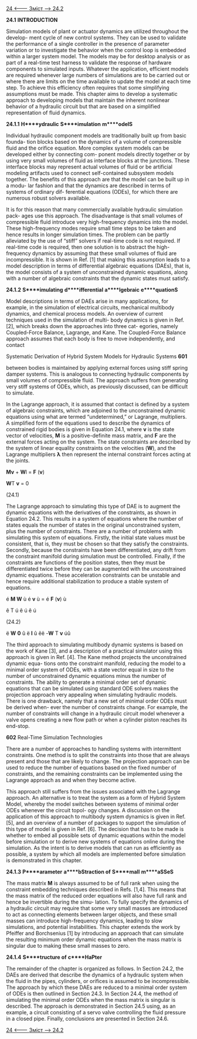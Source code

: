 [24 <--- ](24.md) [   Зміст   ](README.md) [--> 24.2](24_2.md)

**24.1**     **INTRODUCTION**

Simulation models of plant or actuator dynamics are utilized throughout the develop- ment cycle of new control systems. They can be used to validate the performance of a single controller in the presence of parameter variation or to investigate the behavior when the control loop is embedded within a larger system model. The models may be for desktop analysis or as part of a real-time test harness to validate the response of hardware components to simulated inputs. Whatever the application, efficient models are required whenever large numbers of simulations are to be carried out or where there are limits on the time available to update the model at each time step. To achieve this efficiency often requires that some simplifying assumptions must be made. This chapter aims to develop a systematic approach to developing models that maintain the inherent nonlinear behavior of a hydraulic circuit but that are based on a simplified representation of fluid dynamics.

 

**24.1.1**            **H****ydraulic** **S****imulation** **m****odelS**

Individual hydraulic component models are traditionally built up from basic founda- tion blocks based on the dynamics of a volume of compressible fluid and the orifice equation. More complex system models can be developed either by connecting com- ponent models directly together or by using very small volumes of fluid as interface blocks at the junctions. These interface blocks may represent actual volumes of fluid or be artificial modeling artifacts used to connect self-contained subsystem models together. The benefits of this approach are that the model can be built up in a modu- lar fashion and that the dynamics are described in terms of systems of ordinary dif- ferential equations (ODEs), for which there are numerous robust solvers available.

It is for this reason that many commercially available hydraulic simulation pack- ages use this approach. The disadvantage is that small volumes of compressible fluid introduce very high-frequency dynamics into the model. These high-frequency modes require small time steps to be taken and hence results in longer simulation times. The problem can be partly alleviated by the use of “stiff” solvers if real-time code is not required. If real-time code is required, then one solution is to abstract the high-frequency dynamics by assuming that these small volumes of fluid are incompressible. It is shown in Ref. [1] that making this assumption leads to a model description in terms of differential algebraic equations (DAEs), that is, the model consists of a system of unconstrained dynamic equations, along with a number of algebraic constraints that the dynamic states must satisfy.

 

**24.1.2**             **S****imulating** **d****ifferential** **a****lgebraic** **e****quationS**

Model descriptions in terms of DAEs arise in many applications, for example, in the simulation of electrical circuits, mechanical multibody dynamics, and chemical process models. An overview of current techniques used in the simulation of multi- body dynamics is given in Ref. [2], which breaks down the approaches into three cat- egories, namely Coupled-Force Balance, Lagrange, and Kane. The Coupled-Force Balance approach assumes that each body is free to move independently, and contact



Systematic Derivation of Hybrid System Models for Hydraulic Systems      **601**

between bodies is maintained by applying external forces using stiff spring damper systems. This is analogous to connecting hydraulic components by small volumes of compressible fluid. The approach suffers from generating very stiff systems of ODEs, which, as previously discussed, can be difficult to simulate.

In the Lagrange approach, it is assumed that contact is defined by a system of algebraic constraints, which are adjoined to the unconstrained dynamic equations using what are termed “undetermined,” or Lagrange, multipliers. A simplified form of the equations used to describe the dynamics of constrained rigid bodies is given in Equation 24.1, where **v** is the state vector of velocities, **M** is a positive-definite mass matrix, and **F** are the external forces acting on the system. The state constraints are described by the system of linear equality constraints on the velocities (**W**), and the Lagrange multipliers **λ** then represent the internal constraint forces acting at the joints.



**Mv** + **W**l = **F** (**v**)

**W**T **v** = 0



(24.1)



The Lagrange approach to simulating this type of DAE is to augment the dynamic equations with the derivatives of the constraints, as shown in Equation 24.2. This results in a system of equations where the number of states equals the number of states in the original unconstrained system, plus the number of constraints. There are a number of problems with simulating this system of equations. Firstly, the initial state values must be consistent, that is, they must be chosen so that they satisfy the constraints. Secondly, because the constraints have been differentiated, any drift from the constraint manifold during simulation must be controlled. Finally, if the constraints are functions of the position states, then they must be differentiated twice before they can be augmented with the unconstrained dynamic equations. These acceleration constraints can be unstable and hence require additional stabilization to produce a stable system of equations.

é **M W** ù é **v** ù = é **F** (**v**) ù



ê   T    ú ê  ú   ê       ú



(24.2)



ë **W**  **0** û ë **l** û  êë -**W** T **v** úû

The third approach to simulating multibody dynamic systems is based on the work of Kane [3], and a description of a practical simulator using this approach is given in Ref. [4]. The Kane method projects the unconstrained dynamic equa- tions onto the constraint manifold, reducing the model to a minimal order system of ODEs, with a state vector equal in size to the number of unconstrained dynamic equations minus the number of constraints. The ability to generate a minimal order set of dynamic equations that can be simulated using standard ODE solvers makes the projection approach very appealing when simulating hydraulic models. There is one drawback, namely that a new set of minimal order ODEs must be derived when- ever the number of constraints change. For example, the number of constraints will change in a hydraulic circuit model whenever a valve opens creating a new flow path or when a cylinder piston reaches its end-stop.



**602**                                       Real-Time Simulation Technologies

 

There are a number of approaches to handling systems with intermittent constraints. One method is to split the constraints into those that are always present and those that are likely to change. The projection approach can be used to reduce the number of equations based on the fixed number of constraints, and the remaining constraints can be implemented using the Lagrange approach as and when they become active.

This approach still suffers from the issues associated with the Lagrange approach. An alternative is to treat the system as a form of Hybrid System Model, whereby the model switches between systems of minimal order ODEs whenever the circuit topol- ogy changes. A discussion on the application of this approach to multibody system dynamics is given in Ref. [5], and an overview of a number of packages to support the simulation of this type of model is given in Ref. [6]. The decision that has to be made is whether to embed all possible sets of dynamic equations within the model before simulation or to derive new systems of equations online during the simulation. As the intent is to derive models that can run as efficiently as possible, a system by which all models are implemented before simulation is demonstrated in this chapter.

 

**24.1.3**             **P****arameter** **a****bStraction of** **S****mall** **m****aSSeS**

The mass matrix **M** is always assumed to be of full rank when using the constraint embedding techniques described in Refs. [1,4]. This means that the mass matrix of the reduced order equations will also have full rank and hence be invertible during the simu- lation. To fully specify the dynamics of a hydraulic circuit may require that some very small masses are introduced to act as connecting elements between larger objects, and these small masses can introduce high-frequency dynamics, leading to slow simulations, and potential instabilities. This chapter extends the work by Pfeiffer and Borchsenius [1] by introducing an approach that can simulate the resulting minimum order dynamic equations when the mass matrix is singular due to making these small masses to zero.

 

**24.1.4**             **S****tructure of** **c****HaPter**

The remainder of the chapter is organized as follows. In Section 24.2, the DAEs are derived that describe the dynamics of a hydraulic system when the fluid in the pipes, cylinders, or orifices is assumed to be incompressible. The approach by which these DAEs are reduced to a minimal order system of ODEs is then outlined in Section 24.3. In Section 24.4, the method of simulating the minimal order ODEs when the mass matrix is singular is described. The approach is demonstrated in Section 24.5 using, as an example, a circuit consisting of a servo valve controlling the fluid pressure in a closed pipe. Finally, conclusions are presented in Section 24.6.

[24 <--- ](24.md) [   Зміст   ](README.md) [--> 24.2](24_2.md)